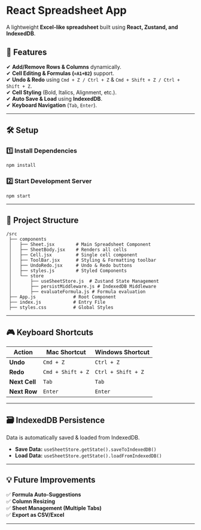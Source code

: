 # **React Spreadsheet App**

A lightweight **Excel-like spreadsheet** built using **React, Zustand, and IndexedDB**.

## **🚀 Features**

✔ **Add/Remove Rows & Columns** dynamically.  
✔ **Cell Editing & Formulas (`=A1+B2`)** support.  
✔ **Undo & Redo** using `Cmd + Z / Ctrl + Z` & `Cmd + Shift + Z / Ctrl + Shift + Z`.  
✔ **Cell Styling** (Bold, Italics, Alignment, etc.).  
✔ **Auto Save & Load** using **IndexedDB**.  
✔ **Keyboard Navigation** (`Tab`, `Enter`).

---

## **🛠️ Setup**

### **1️⃣ Install Dependencies**

```sh
npm install
```

### **2️⃣ Start Development Server**

```sh
npm start
```

---

## **📂 Project Structure**

```
/src
 ├── components
 │   ├── Sheet.jsx        # Main Spreadsheet Component
 │   ├── SheetBody.jsx    # Renders all cells
 │   ├── Cell.jsx         # Single cell component
 │   ├── ToolBar.jsx      # Styling & Formatting toolbar
 │   ├── UndoRedo.jsx     # Undo & Redo buttons
 │   ├── styles.js        # Styled Components
 │   └── store
 │       ├── useSheetStore.js  # Zustand State Management
 │       ├── persistMiddleware.js # IndexedDB Middleware
 │       ├── evaluateFormula.js # Formula evaluation
 ├── App.js              # Root Component
 ├── index.js            # Entry File
 ├── styles.css          # Global Styles
```

---

## **🎮 Keyboard Shortcuts**

| Action        | Mac Shortcut      | Windows Shortcut   |
| ------------- | ----------------- | ------------------ |
| **Undo**      | `Cmd + Z`         | `Ctrl + Z`         |
| **Redo**      | `Cmd + Shift + Z` | `Ctrl + Shift + Z` |
| **Next Cell** | `Tab`             | `Tab`              |
| **Next Row**  | `Enter`           | `Enter`            |

---

## **🗃️ IndexedDB Persistence**

Data is automatically saved & loaded from IndexedDB.

- **Save Data:** `useSheetStore.getState().saveToIndexedDB()`
- **Load Data:** `useSheetStore.getState().loadFromIndexedDB()`

---

## **💡 Future Improvements**

✅ **Formula Auto-Suggestions**  
✅ **Column Resizing**  
✅ **Sheet Management (Multiple Tabs)**  
✅ **Export as CSV/Excel**

---
